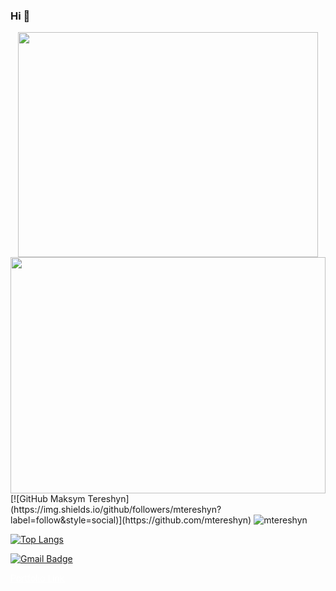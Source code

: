 ### Hi 👋

<div id="header" align="center">
  <img src="[https://media.giphy.com/media/M9gbBd9nbDrOTu1Mqx/giphy.gif](https://giphy.com/embed/qgQUggAC3Pfv687qPC)" width="480" height="360" frameBorder="0" class="giphy-embed" allowFullScreen/>
</div>
<div style="width:100%;height:0;padding-bottom:75%;position:relative;"><img src="https://giphy.com/embed/qgQUggAC3Pfv687qPC" width="100%" height="100%" style="position:absolute" frameBorder="0" class="giphy-embed" allowFullScreen/></div>
[![GitHub Maksym Tereshyn](https://img.shields.io/github/followers/mtereshyn?label=follow&style=social)](https://github.com/mtereshyn)

<img src="https://github-readme-stats.vercel.app/api?username=mtereshyn&show_icons=true&theme=ocean_dark" alt="mtereshyn" />

[![Top Langs](https://github-readme-stats.vercel.app/api/top-langs/?username=mtereshyn&layout=compact&bg_color=red)](https://github.com/mtereshyn/github-readme-stats)



[![Gmail Badge](https://img.shields.io/badge/-max.tereshyn@gmail.com-c14438?style=flat-square&logo=Gmail&logoColor=white&link=mailto:max.tereshyn@gmail.com)](mailto:max.tereshyn@gmail.com)

<a href="https://mtereshyn.github.io/" style="color:#fff;">Portfolio Link</a>


